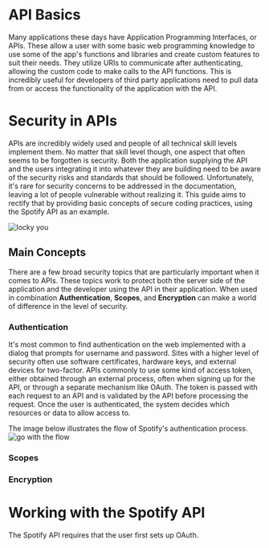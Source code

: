 # API Basics
Many applications these days have Application Programming Interfaces, or APIs. These allow a user with some basic web programming knowledge to use some of the app's functions and libraries and create custom features to suit their needs.
They utilize URIs to communicate after authenticating, allowing the custom code to make calls to the API functions.
This is incredibly useful for developers of third party applications need to pull data from or access the functionality of the application with the API.

# Security in APIs
APIs are incredibly widely used and people of all technical skill levels implement them.
No matter that skill level though, one aspect that often seems to be forgotten is security.
Both the application supplying the API and the users integrating it into whatever they are building need to be aware of the security risks and standards that should be followed.
Unfortunately, it's rare for security concerns to be addressed in the documentation, leaving a lot of people vulnerable without realizing it.
This guide aims to rectify that by providing basic concepts of secure coding practices, using the Spotify API as an example.

![locky you](https://static1.squarespace.com/static/556460c9e4b0e65363ecdd12/t/583d40fe440243877a0c3ffa/1480409346401/)

## Main Concepts
There are a few broad security topics that are particularly important when it comes to APIs.
These topics work to protect both the server side of the application and the developer using the API in their application.
When used in combination **Authentication**, **Scopes**, and **Encryption** can make a world of difference in the level of security.

### Authentication
It's most common to find authentication on the web implemented with a dialog that prompts for username and password. 
Sites with a higher level of security often use software certificates, hardware keys, and external devices for two-factor. 
APIs commonly to use some kind of access token, either obtained through an external process, often when signing up for the API, or through a separate mechanism like OAuth. 
The token is passed with each request to an API and is validated by the API before processing the request.
Once the user is authenticated, the system decides which resources or data to allow access to.

The image below illustrates the flow of Spotify's authentication process.
![go with the flow](https://developer.spotify.com/wp-content/uploads/2014/04/Authorization-Code-Flow-Diagram.png)

### Scopes

### Encryption

# Working with the Spotify API
The Spotify API requires that the user first sets up OAuth.
